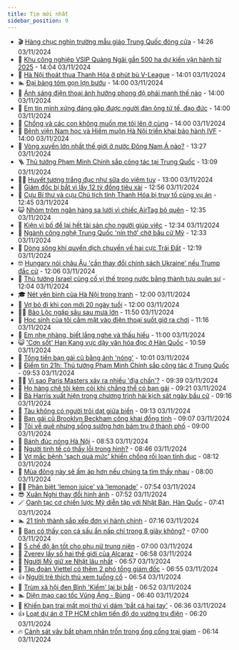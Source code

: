 ```yaml
---
title: Tim mới nhất
sidebar_position: 9
---
```


<!-- vnexpress-tin-moi-nhat:START -->
- 🎬 [Hàng chục nghìn trường mẫu giáo Trung Quốc đóng cửa](https://vnexpress.net/hang-chuc-nghin-truong-mau-giao-trung-quoc-dong-cua-4809316.html) - 14:26 03/11/2024
- 🐎 [Khu công nghiệp VSIP Quảng Ngãi gần 500 ha dự kiến vận hành từ 2025](https://vnexpress.net/khu-cong-nghiep-vsip-quang-ngai-gan-500-ha-du-kien-van-hanh-tu-2025-4811576.html) - 14:04 03/11/2024
- 🦍 [Hà Nội thoát thua Thanh Hóa ở phút bù V-League](https://vnexpress.net/ha-noi-thoat-thua-thanh-hoa-o-phut-bu-v-league-4811648.html) - 14:01 03/11/2024
- 🏊 [Đại bàng tóm gọn lợn bướu](https://vnexpress.net/dai-bang-tom-gon-lon-buou-4811618.html) - 14:00 03/11/2024
- 🎊 [Ánh sáng điện thoại ảnh hưởng phong độ phái mạnh thế nào](https://vnexpress.net/anh-sang-dien-thoai-anh-huong-phong-do-phai-manh-the-nao-4811537.html) - 14:00 03/11/2024
- 🎃 [Em tin mình xứng đáng gặp được người đàn ông tử tế, đạo đức](https://vnexpress.net/em-tin-minh-xung-dang-gap-duoc-nguoi-dan-ong-tu-te-dao-duc-4811403.html) - 14:00 03/11/2024
- 🧰 [Chồng và các con không muốn mẹ tôi lên ở cùng](https://vnexpress.net/chong-va-cac-con-khong-muon-me-toi-len-o-cung-4805545.html) - 14:00 03/11/2024
- 🔭 [Bệnh viện Nam học và Hiếm muộn Hà Nội triển khai bảo hành IVF](https://vnexpress.net/benh-vien-nam-hoc-va-hiem-muon-ha-noi-trien-khai-bao-hanh-ivf-4811657.html) - 14:00 03/11/2024
- 🫶 [Vòng xuyến lớn nhất thế giới ở nước Đông Nam Á nào?](https://vnexpress.net/vong-xuyen-lon-nhat-the-gioi-o-nuoc-dong-nam-a-nao-4811566.html) - 13:27 03/11/2024
- 🪜 [Thủ tướng Phạm Minh Chính sắp công tác tại Trung Quốc](https://vnexpress.net/thu-tuong-pham-minh-chinh-sap-cong-tac-tai-trung-quoc-4811643.html) - 13:09 03/11/2024
- 👨‍🏫 [Huyết tương trắng đục như sữa do viêm tụy](https://vnexpress.net/huyet-tuong-trang-duc-nhu-sua-do-viem-tuy-4811615.html) - 13:00 03/11/2024
- 🎊 [Giám đốc bị bắt vì lấy 12 tỷ đồng tiêu xài](https://vnexpress.net/giam-doc-bi-bat-vi-lay-12-ty-dong-tieu-xai-4811641.html) - 12:56 03/11/2024
- 🎊 [Cựu Bí thư và cựu Chủ tịch tỉnh Thanh Hóa bị truy tố cùng vụ án](https://vnexpress.net/cuu-bi-thu-va-cuu-chu-tich-tinh-thanh-hoa-bi-truy-to-cung-vu-an-4811642.html) - 12:45 03/11/2024
- 😺 [Nhóm trộm ngân hàng sa lưới vì chiếc AirTag bỏ quên](https://vnexpress.net/nhom-trom-ngan-hang-sa-luoi-vi-chiec-airtag-bo-quen-4811637.html) - 12:35 03/11/2024
- 🐘 [Kiện vì bố để lại hết tài sản cho người giúp việc](https://vnexpress.net/kien-vi-bo-de-lai-het-tai-san-cho-giup-viec-4811633.html) - 12:34 03/11/2024
- 🌁 [Ngành công nghệ Trung Quốc &#39;nín thở&#39; chờ bầu cử Mỹ](https://vnexpress.net/nganh-cong-nghe-trung-quoc-nin-tho-cho-bau-cu-my-4811565.html) - 12:33 03/11/2024
- 🐲 [Dòng sông khí quyển dịch chuyển về hai cực Trái Đất](https://vnexpress.net/dong-song-khi-quyen-dich-chuyen-ve-hai-cuc-trai-dat-4811640.html) - 12:19 03/11/2024
- 🤓 [Hungary nói châu Âu &#39;cần thay đổi chính sách Ukraine&#39; nếu Trump đắc cử](https://vnexpress.net/hungary-noi-chau-au-can-thay-doi-chinh-sach-ukraine-neu-trump-dac-cu-4811634.html) - 12:06 03/11/2024
- 💪 [Thủ tướng Israel củng cố vị thế trong nước bằng thành tựu quân sự](https://vnexpress.net/thu-tuong-israel-cung-co-vi-the-trong-nuoc-bang-thanh-tuu-quan-su-4807291.html) - 12:04 03/11/2024
- 🎓 [Nét yên bình của Hà Nội trong tranh](https://vnexpress.net/net-yen-binh-cua-ha-noi-trong-tranh-4811604.html) - 12:00 03/11/2024
- 🫣 [Vợ bỏ đi khi con mới 20 ngày tuổi](https://vnexpress.net/vo-bo-di-khi-con-moi-20-ngay-tuoi-4811455.html) - 12:00 03/11/2024
- 🧑‍💻 [Bảo Lộc ngập sâu sau mưa lớn](https://vnexpress.net/tp-bao-loc-bi-ngap-4811639.html) - 11:50 03/11/2024
- 🐲 [Học sinh của tôi cắm mặt vào điện thoại suốt giờ ra chơi](https://vnexpress.net/hoc-sinh-cua-toi-cam-mat-vao-dien-thoai-suot-gio-ra-choi-4811610.html) - 11:16 03/11/2024
- 🌝 [Em nhẹ nhàng, biết lắng nghe và thấu hiểu](https://vnexpress.net/em-nhe-nhang-biet-lang-nghe-va-thau-hieu-4811404.html) - 11:00 03/11/2024
- 😺 [&#39;Cơn sốt&#39; Han Kang vực dậy văn hóa đọc ở Hàn Quốc](https://vnexpress.net/con-sot-han-kang-vuc-day-van-hoa-doc-o-han-quoc-4811548.html) - 10:59 03/11/2024
- 🐎 [Tống tiền bạn gái cũ bằng ảnh &#39;nóng&#39;](https://vnexpress.net/tong-tien-ban-gai-cu-bang-anh-nong-4811623.html) - 10:01 03/11/2024
- 🎡 [Điểm tin 21h: Thủ tướng Phạm Minh Chính sắp công tác ở Trung Quốc](https://vnexpress.net/diem-tin-21h-thu-tuong-pham-minh-chinh-sap-cong-tac-o-trung-quoc-4811625.html) - 09:53 03/11/2024
- 👨‍🏫 [Vì sao Paris Masters xảy ra nhiều &#39;địa chấn&#39;?](https://vnexpress.net/vi-sao-paris-masters-xay-ra-nhieu-dia-chan-4811597.html) - 09:39 03/11/2024
- 🦆 [Họ hàng chê tôi kém cỏi khi chẳng thể có bạn gái](https://vnexpress.net/ho-hang-che-toi-kem-coi-khi-chang-the-co-ban-gai-4811454.html) - 09:21 03/11/2024
- 🚦 [Bà Harris xuất hiện trong chương trình hài kịch sát ngày bầu cử](https://vnexpress.net/ba-harris-xuat-hien-trong-chuong-trinh-hai-kich-sat-ngay-bau-cu-4811605.html) - 09:16 03/11/2024
- 💫 [Tàu không có người trôi dạt giữa biển](https://vnexpress.net/tau-khong-co-nguoi-troi-dat-giua-bien-4811607.html) - 09:13 03/11/2024
- 🎉 [Bạn gái cũ Brooklyn Beckham công khai đồng tính](https://vnexpress.net/ban-gai-cu-brooklyn-beckham-cong-khai-dong-tinh-4811616.html) - 09:07 03/11/2024
- 🌋 [Tôi về quê nhưng sống sướng hơn bám trụ ở thành phố](https://vnexpress.net/toi-ve-que-nhung-song-suong-hon-bam-tru-o-thanh-pho-4811606.html) - 09:00 03/11/2024
- 🤖 [Bánh đúc nóng Hà Nội](https://vnexpress.net/banh-duc-nong-ha-noi-4811410.html) - 08:53 03/11/2024
- 🦏 [Người tinh tế có thấy lỗi trong hình?](https://vnexpress.net/nguoi-tinh-te-co-thay-loi-trong-hinh-4810566.html) - 08:46 03/11/2024
- 🦩 [Vợ mắc bệnh &#39;sạch quá mức&#39; khiến chồng rối loạn tình dục](https://vnexpress.net/vo-mac-benh-sach-qua-muc-khien-chong-roi-loan-tinh-duc-4808993.html) - 08:12 03/11/2024
- 👺 [Mùa đông này sẽ ấm áp hơn nếu chúng ta tìm thấy nhau](https://vnexpress.net/mua-dong-nay-se-am-ap-hon-neu-chung-ta-tim-thay-nhau-4811405.html) - 08:00 03/11/2024
- 🧑‍🏫 [Phân biệt &#39;lemon juice&#39; và &#39;lemonade&#39;](https://vnexpress.net/phan-biet-lemon-juice-va-lemonade-4811540.html) - 07:54 03/11/2024
- 😎 [Xuân Nghi thay đổi hình ảnh](https://vnexpress.net/xuan-nghi-thay-doi-hinh-anh-4811585.html) - 07:52 03/11/2024
- 🪄 [Oanh tạc cơ chiến lược Mỹ diễn tập với Nhật Bản, Hàn Quốc](https://vnexpress.net/oanh-tac-co-chien-luoc-my-dien-tap-voi-nhat-ban-han-quoc-4811601.html) - 07:41 03/11/2024
- 🏊 [21 tỉnh thành sắp xếp đơn vị hành chính](https://vnexpress.net/21-tinh-thanh-sap-xep-don-vi-hanh-chinh-4811587.html) - 07:16 03/11/2024
- 💃 [Bạn có thấy con cá sấu ẩn nấp chỉ trong 8 giây không?](https://vnexpress.net/ban-co-thay-con-ca-sau-an-nap-chi-trong-8-giay-khong-4807193.html) - 07:00 03/11/2024
- 🦆 [5 chế độ ăn tốt cho phụ nữ trung niên](https://vnexpress.net/5-che-do-an-tot-cho-phu-nu-trung-nien-4811523.html) - 07:00 03/11/2024
- 🎊 [Zverev lấy số hai thế giới của Alcaraz](https://vnexpress.net/zverev-lay-so-hai-the-gioi-cua-alcaraz-4811591.html) - 06:58 03/11/2024
- 👺 [Người Mỹ giữ xe Nhật lâu nhất](https://vnexpress.net/nguoi-my-giu-xe-nhat-lau-nhat-4811519.html) - 06:57 03/11/2024
- 🎡 [Tập đoàn Viettel có thêm 2 phó tổng giám đốc](https://vnexpress.net/tap-doan-viettel-co-them-2-pho-tong-giam-doc-4811593.html) - 06:55 03/11/2024
- 👍 [Người trẻ thích thú xem tuồng cổ](https://vnexpress.net/nguoi-tre-thich-thu-xem-tuong-co-4811571.html) - 06:54 03/11/2024
- 🐎 [Trùm xã hội đen Bình &#39;Kiểm&#39; lại bị bắt](https://vnexpress.net/trum-xa-hoi-den-binh-kiem-lai-bi-bat-4811592.html) - 06:52 03/11/2024
- 🏊 [Diện mạo cao tốc Vũng Áng - Bùng](https://vnexpress.net/dien-mao-cao-toc-vung-ang-bung-4811557.html) - 06:40 03/11/2024
- 🦩 [Khiến bạn trai mất mọi thứ vì dám &#39;bắt cá hai tay&#39;](https://vnexpress.net/khien-ban-trai-mat-moi-thu-vi-dam-bat-ca-hai-tay-4811458.html) - 06:36 03/11/2024
- 👍 [Loạt dự án ở TP HCM chậm tiến độ do vướng trụ điện](https://vnexpress.net/loat-du-an-o-tp-hcm-cham-tien-do-do-vuong-tru-dien-4811586.html) - 06:20 03/11/2024
- 🔥 [Cảnh sát vây bắt phạm nhân trốn trong ống cống trại giam](https://vnexpress.net/canh-sat-vay-bat-pham-nhan-tron-trong-ong-cong-trai-giam-4811588.html) - 06:14 03/11/2024<!-- vnexpress-tin-moi-nhat:END -->
